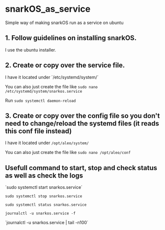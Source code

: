 # snarkOS_as_service
Simple way of making snarkOS run as a service on ubuntu

## 1. Follow guidelines on installing snarkOS. 
I use the ubuntu installer. 

## 2. Create or copy over the service file. 
I have it located under ´/etc/systemd/system/´


You can also just create the file like `sudo nano /etc/systemd/system/snarkos.service`


Run `sudo systemctl daemon-reload`

## 3. Create or copy over the config file so you don't need to change/reload the systemd files (it reads this conf file instead) 

I have it located under `/opt/aleo/system/`


You can also just create the file like `sudo nano /opt/aleo/conf`

## Usefull command to start, stop and check status as well as check the logs

´sudo systemctl start snarkos.service´


`sudo systemctl stop snarkos.service`


`sudo systemctl status snarkos.service`


`journalctl -u snarkos.service -f`


´journalctl -u snarkos.service | tail -n100´

